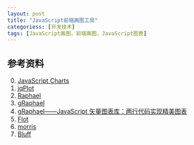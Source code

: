 ```yaml
---
layout: post
title: "JavaScript前端画图工具"
categoriess: [开发技术]
tags: [JavaScript画图，前端画图，JavaScript图表]
---
```



## 参考资料
0. [JavaScript Charts][1]
1. [jqPlot][2]
2. [Raphael][3]
3. [gRaphael][4]
3. [gRaphael——JavaScript 矢量图表库：两行代码实现精美图表][5]
4. [Flot][6]
5. [morris][7]
6. [Bluff][8]

[1]: http://www.amcharts.com/ "JavaScript Charts"
[2]: http://www.jqplot.com/ "jqPlot"
[3]: http://raphaeljs.com/ "Raphael"
[4]: http://g.raphaeljs.com/ "gRaphael"
[5]: http://www.cnblogs.com/lhb25/archive/2013/01/09/gRaphael-javascript-chart-library.html "gRaphael——JavaScript 矢量图表库：两行代码实现精美图表"
[6]: http://www.flotcharts.org/ "Flot"
[7]: http://morrisjs.github.io/morris.js/ "morris"
[8]: http://bluff.jcoglan.com/ "Bluff"